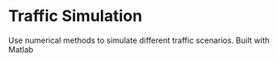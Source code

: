 # Traffic Simulation

Use numerical methods to simulate different traffic scenarios.
Built with Matlab
